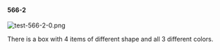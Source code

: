 #### 566-2
![test-566-2-0.png](https://github.com/lil-lab/nlvr/raw/master/nlvr/test/images/0/test-566-2-0.png "test-566-2-0.png")

There is a box with 4 items of different shape and all 3 different colors.